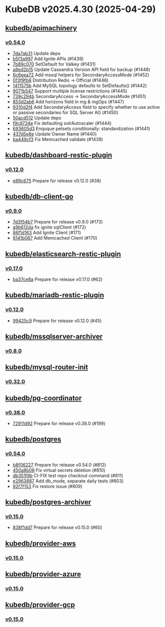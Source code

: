 # KubeDB v2025.4.30 (2025-04-29)


## [kubedb/apimachinery](https://github.com/kubedb/apimachinery)

### [v0.54.0](https://github.com/kubedb/apimachinery/releases/tag/v0.54.0)

- [7da7ab31](https://github.com/kubedb/apimachinery/commit/7da7ab313) Update deps
- [b5f3a997](https://github.com/kubedb/apimachinery/commit/b5f3a997d) Add Ignite APIs (#1439)
- [7b89c070](https://github.com/kubedb/apimachinery/commit/7b89c0706) SetDefault for Valkey (#1431)
- [a8ed2b15](https://github.com/kubedb/apimachinery/commit/a8ed2b157) Update Cassandra Version API field for backup (#1448)
- [6c6eea72](https://github.com/kubedb/apimachinery/commit/6c6eea72a) Add mssql helpers for SecondaryAccessMode (#1452)
- [0f3f9fb6](https://github.com/kubedb/apimachinery/commit/0f3f9fb61) Distribution Redis -> Official (#1446)
- [1411575b](https://github.com/kubedb/apimachinery/commit/1411575b8) Add MySQL topology defaults to SetDefaults() (#1442)
- [9071b547](https://github.com/kubedb/apimachinery/commit/9071b547d) Support multiple license restrictions (#1445)
- [739c294b](https://github.com/kubedb/apimachinery/commit/739c294bc) SecondaryAccess -> SecondaryAccessMode (#1451)
- [853d2ab6](https://github.com/kubedb/apimachinery/commit/853d2ab63) Add horizons field in mg & mgOps (#1447)
- [9310d2f4](https://github.com/kubedb/apimachinery/commit/9310d2f43) Add SecondaryAccess field to specify whether to use active or passive secondaries for SQL Server AG (#1450)
- [50acd512](https://github.com/kubedb/apimachinery/commit/50acd5129) Update deps
- [f9c9734e](https://github.com/kubedb/apimachinery/commit/f9c9734e0) Fix defaulting solrAutoscaler (#1444)
- [693605d3](https://github.com/kubedb/apimachinery/commit/693605d3c) Enquque petsets conditionally: standardization (#1441)
- [437d5e8e](https://github.com/kubedb/apimachinery/commit/437d5e8e4) Update Owner Name (#1440)
- [ba449cf3](https://github.com/kubedb/apimachinery/commit/ba449cf3b) Fix Memcached validate (#1438)



## [kubedb/dashboard-restic-plugin](https://github.com/kubedb/dashboard-restic-plugin)

### [v0.12.0](https://github.com/kubedb/dashboard-restic-plugin/releases/tag/v0.12.0)

- [e89c675](https://github.com/kubedb/dashboard-restic-plugin/commit/e89c675) Prepare for release v0.12.0 (#38)



## [kubedb/db-client-go](https://github.com/kubedb/db-client-go)

### [v0.9.0](https://github.com/kubedb/db-client-go/releases/tag/v0.9.0)

- [7d3f54b7](https://github.com/kubedb/db-client-go/commit/7d3f54b7) Prepare for release v0.9.0 (#173)
- [a9b612da](https://github.com/kubedb/db-client-go/commit/a9b612da) fix ignite sqlClient (#172)
- [86f1d163](https://github.com/kubedb/db-client-go/commit/86f1d163) Add Ignite Client (#171)
- [8141b087](https://github.com/kubedb/db-client-go/commit/8141b087) Add Memcached Client (#170)



## [kubedb/elasticsearch-restic-plugin](https://github.com/kubedb/elasticsearch-restic-plugin)

### [v0.17.0](https://github.com/kubedb/elasticsearch-restic-plugin/releases/tag/v0.17.0)

- [ba37ce8a](https://github.com/kubedb/elasticsearch-restic-plugin/commit/ba37ce8a) Prepare for release v0.17.0 (#62)



## [kubedb/mariadb-restic-plugin](https://github.com/kubedb/mariadb-restic-plugin)

### [v0.12.0](https://github.com/kubedb/mariadb-restic-plugin/releases/tag/v0.12.0)

- [99425c9](https://github.com/kubedb/mariadb-restic-plugin/commit/99425c9) Prepare for release v0.12.0 (#45)



## [kubedb/mssqlserver-archiver](https://github.com/kubedb/mssqlserver-archiver)

### [v0.8.0](https://github.com/kubedb/mssqlserver-archiver/releases/tag/v0.8.0)




## [kubedb/mysql-router-init](https://github.com/kubedb/mysql-router-init)

### [v0.32.0](https://github.com/kubedb/mysql-router-init/releases/tag/v0.32.0)




## [kubedb/pg-coordinator](https://github.com/kubedb/pg-coordinator)

### [v0.38.0](https://github.com/kubedb/pg-coordinator/releases/tag/v0.38.0)

- [72911d92](https://github.com/kubedb/pg-coordinator/commit/72911d92) Prepare for release v0.38.0 (#199)



## [kubedb/postgres](https://github.com/kubedb/postgres)

### [v0.54.0](https://github.com/kubedb/postgres/releases/tag/v0.54.0)

- [b8f06227](https://github.com/kubedb/postgres/commit/b8f062272) Prepare for release v0.54.0 (#812)
- [450a8b08](https://github.com/kubedb/postgres/commit/450a8b085) Fix virtual secrets deletion (#810)
- [db351f9b](https://github.com/kubedb/postgres/commit/db351f9b5) CI-FIX test repo checkout command (#811)
- [e2963887](https://github.com/kubedb/postgres/commit/e2963887d) Add db_mode, separate daily tests (#803)
- [92f7f153](https://github.com/kubedb/postgres/commit/92f7f1534) Fix restore issue (#809)



## [kubedb/postgres-archiver](https://github.com/kubedb/postgres-archiver)

### [v0.15.0](https://github.com/kubedb/postgres-archiver/releases/tag/v0.15.0)

- [838f1dd7](https://github.com/kubedb/postgres-archiver/commit/838f1dd7) Prepare for release v0.15.0 (#60)



## [kubedb/provider-aws](https://github.com/kubedb/provider-aws)

### [v0.15.0](https://github.com/kubedb/provider-aws/releases/tag/v0.15.0)




## [kubedb/provider-azure](https://github.com/kubedb/provider-azure)

### [v0.15.0](https://github.com/kubedb/provider-azure/releases/tag/v0.15.0)




## [kubedb/provider-gcp](https://github.com/kubedb/provider-gcp)

### [v0.15.0](https://github.com/kubedb/provider-gcp/releases/tag/v0.15.0)




